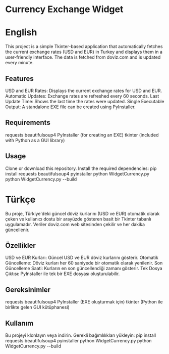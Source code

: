 # Currency Exchange Widget

# English
This project is a simple Tkinter-based application that automatically fetches the current exchange rates (USD and EUR) in Turkey and displays them in a user-friendly interface. The data is fetched from doviz.com and is updated every minute.

## Features
USD and EUR Rates: Displays the current exchange rates for USD and EUR.
Automatic Updates: Exchange rates are refreshed every 60 seconds.
Last Update Time: Shows the last time the rates were updated.
Single Executable Output: A standalone EXE file can be created using PyInstaller.

## Requirements
requests
beautifulsoup4
PyInstaller (for creating an EXE)
tkinter (included with Python as a GUI library)

## Usage
Clone or download this repository.
Install the required dependencies:
pip install requests beautifulsoup4 pyinstaller
python WidgetCurrency.py
python WidgetCurrency.py --build


# Türkçe
Bu proje, Türkiye'deki güncel döviz kurlarını (USD ve EUR) otomatik olarak çeken ve kullanıcı dostu bir arayüzde gösteren basit bir Tkinter tabanlı uygulamadır. Veriler doviz.com web sitesinden çekilir ve her dakika güncellenir.

## Özellikler
USD ve EUR Kurları: Güncel USD ve EUR döviz kurlarını gösterir.
Otomatik Güncelleme: Döviz kurları her 60 saniyede bir otomatik olarak yenilenir.
Son Güncelleme Saati: Kurların en son güncellendiği zamanı gösterir.
Tek Dosya Çıktısı: PyInstaller ile tek bir EXE dosyası oluşturulabilir.

## Gereksinimler
requests
beautifulsoup4
PyInstaller (EXE oluşturmak için)
tkinter (Python ile birlikte gelen GUI kütüphanesi)

## Kullanım
Bu projeyi klonlayın veya indirin.
Gerekli bağımlılıkları yükleyin:
pip install requests beautifulsoup4 pyinstaller
python WidgetCurrency.py
python WidgetCurrency.py --build

